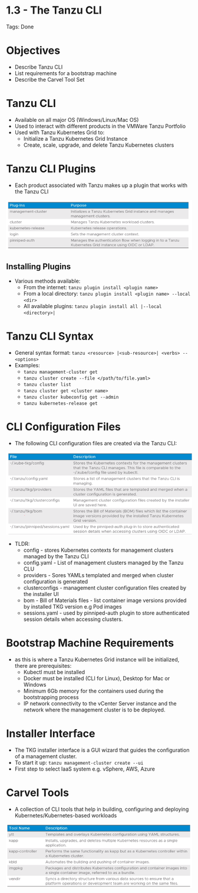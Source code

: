# 1.3 - The Tanzu CLI

Tags: Done

# Objectives

- Describe Tanzu CLI
- List requirements for a bootstrap machine
- Describe the Carvel Tool Set

# Tanzu CLI

- Available on all major OS (Windows/Linux/Mac OS)
- Used to interact with different products in the VMWare Tanzu Portfolio
- Used with Tanzu Kubernetes Grid to:
    - Initialize a Tanzu Kubernetes Grid Instance
    - Create, scale, upgrade, and delete Tanzu Kubernetes clusters

# Tanzu CLI Plugins

- Each product associated with Tanzu makes up a plugin that works with the Tanzu CLI

![Untitled](1%203%20-%20The%20Tanzu%20CLI%201f303a39f3814155a79a6844613f4d8e/Untitled.png)

## Installing Plugins

- Various methods available:
    - From the internet: `tanzu plugin install <plugin name>`
    - From a local directory: `tanzu plugin install <plugin name> --local <dir>`
    - All available plugins: `tanzu plugin install all |--local <directory>|`

# Tanzu CLI Syntax

- General syntax format: `tanzu <resource> |<sub-resource>| <verbs> --<options>`
- Examples:
    - `tanzu management-cluster get`
    - `tanzu cluster create --file </path/to/file.yaml>`
    - `tanzu cluster list`
    - `tanzu cluster get <cluster name>`
    - `tanzu cluster kubeconfig get --admin`
    - `tanzu kubernetes-release get`

# CLI Configuration Files

- The following CLI configuration files are created via the Tanzu CLI:

![Untitled](1%203%20-%20The%20Tanzu%20CLI%201f303a39f3814155a79a6844613f4d8e/Untitled%201.png)

- TLDR:
    - config - stores Kubernetes contexts for management clusters managed by the Tanzu CLI
    - config.yaml - List of management clusters managed by the Tanzu CLU
    - providers - Sores YAMLs templated and merged when cluster configuration is generated
    - clusterconfigs - management cluster configuration files created by the installer UI
    - bom - Bill of Materials files - list container image versions provided by installed TKG version e.g Pod images
    - sessions.yaml - used by pinniped-auth plugin to store authenticated session details when accessing clusters.

# Bootstrap Machine Requirements

- as this is where a Tanzu Kubernetes Grid instance will be initialized, there are prerequisites:
    - Kubectl must be installed
    - Docker must be installed (CLI for Linux), Desktop for Mac or Windows
    - Minimum 6Gb memory for the containers used during the bootstrapping process
    - IP network connectivity to the vCenter Server instance and the network where the management cluster is to be deployed.

# Installer Interface

- The TKG installer interface is a GUI wizard that guides the configuration of a management cluster.
- To start it up: `tanzu management-cluster create --ui`
- First step to select IaaS system e.g. vSphere, AWS, Azure

# Carvel Tools

- A collection of CLI tools that help in building, configuring and deploying Kubernetes/Kubernetes-based workloads

![Untitled](1%203%20-%20The%20Tanzu%20CLI%201f303a39f3814155a79a6844613f4d8e/Untitled%202.png)